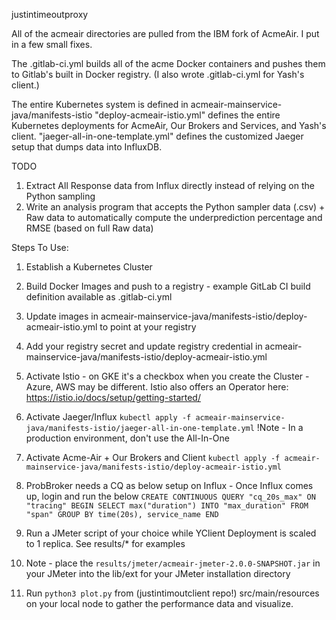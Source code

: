 justintimeoutproxy 

All of the acmeair directories are pulled from the IBM fork of AcmeAir.  I put in a few small fixes.

The .gitlab-ci.yml builds all of the acme Docker containers and pushes them to Gitlab's built in Docker registry.
(I also wrote .gitlab-ci.yml for Yash's client.)

The entire Kubernetes system is defined in acmeair-mainservice-java/manifests-istio
  "deploy-acmeair-istio.yml" defines the entire Kubernetes deployments for AcmeAir, Our Brokers and Services, and Yash's client.
  "jaeger-all-in-one-template.yml" defines the customized Jaeger setup that dumps data into InfluxDB.

TODO
1. Extract All Response data from Influx directly instead of relying on the Python sampling
2. Write an analysis program that accepts the Python sampler data (.csv) + Raw data to automatically compute the underprediction percentage and RMSE (based on full Raw data)


Steps To Use:

1. Establish a Kubernetes Cluster
2. Build Docker Images and push to a registry - example GitLab CI build definition available as .gitlab-ci.yml
  1. Update images in acmeair-mainservice-java/manifests-istio/deploy-acmeair-istio.yml to point at your registry
  2. Add your registry secret and update registry credential in acmeair-mainservice-java/manifests-istio/deploy-acmeair-istio.yml
3. Activate Istio - on GKE it's a checkbox when you create the Cluster - Azure, AWS may be different.  Istio also offers an Operator here: https://istio.io/docs/setup/getting-started/

4. Activate Jaeger/Influx
`kubectl apply -f acmeair-mainservice-java/manifests-istio/jaeger-all-in-one-template.yml`
!Note - In a production environment, don't use the All-In-One

5. Activate Acme-Air + Our Brokers and Client
`kubectl apply -f acmeair-mainservice-java/manifests-istio/deploy-acmeair-istio.yml`

6. ProbBroker needs a CQ as below setup on Influx - 
Once Influx comes up, login and run the below 
`CREATE CONTINUOUS QUERY "cq_20s_max" ON "tracing" BEGIN SELECT max("duration") INTO "max_duration" FROM "span" GROUP BY time(20s), service_name END`

7. Run a JMeter script of your choice while YClient Deployment is scaled to 1 replica. See results/* for examples
  1. Note - place the `results/jmeter/acmeair-jmeter-2.0.0-SNAPSHOT.jar` in your JMeter into the lib/ext for your JMeter installation directory

8. Run `python3 plot.py` from (justintimoutclient repo!) src/main/resources on your local node to gather the performance data and visualize.